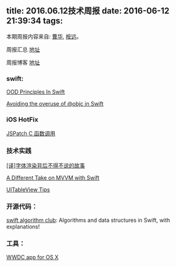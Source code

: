 title: 2016.06.12技术周报
date: 2016-06-12 21:39:34
tags:
---

本期周报内容来自: [曹华](https://github.com/GlareCH), [桉远](https://github.com/AnYuan)。

周报汇总 [地址](https://github.com/BaiduHiDeviOS/iOS-Tech-Weekly)

周报博客 [地址](http://baiduhidevios.github.io/)

### swift:

[OOD Principles In Swift](https://github.com/ochococo/OOD-Principles-In-Swift)

[Avoiding the overuse of @objc in Swift](http://www.jessesquires.com/avoiding-objc-in-swift/)


### iOS HotFix

[JSPatch C 函数调用](https://github.com/bang590/JSPatch/wiki/C-%E5%87%BD%E6%95%B0%E8%B0%83%E7%94%A8)


### 技术实践

[\[译\]字体渲染背后不得不说的故事](http://www.jianshu.com/p/8414b96549e3)

[A Different Take on MVVM with Swift](http://rasic.info/a-different-take-on-mvvm-with-swift/)

[UITableView Tips](https://github.com/vedon/iOS-tech/blob/master/UITableViewOpt/UITableView_Opt.md)


### 开源代码：

[swift algorithm club](https://github.com/raywenderlich/swift-algorithm-club): Algorithms and data structures in Swift, with explanations!

### 工具：
[WWDC app for OS X](https://github.com/insidegui/WWDC)
